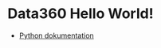 # Data360 Hello World!

* [Python dokumentation](https://seskeon1122/docs/dist/help/Default.htm#f-script/python/data360-python-script.htm?TocPath=Python%2520scripting%257C_____0)


